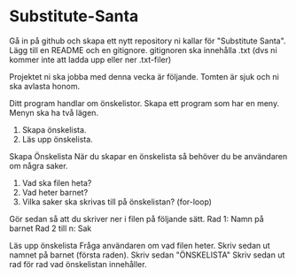 # Substitute-Santa

Gå in på github och skapa ett nytt repository ni kallar för "Substitute Santa".
Lägg till en README och en gitignore. gitignoren ska innehålla .txt (dvs ni kommer inte att ladda upp eller ner .txt-filer)

Projektet ni ska jobba med denna vecka är följande.
Tomten är sjuk och ni ska avlasta honom.

Ditt program handlar om önskelistor.
Skapa ett program som har en meny.
Menyn ska ha två lägen.

1. Skapa önskelista.
2. Läs upp önskelista.

Skapa Önskelista
När du skapar en önskelista så behöver du be användaren om några saker.

1. Vad ska filen heta?
2. Vad heter barnet?
3. Vilka saker ska skrivas till på önskelistan? (for-loop)

Gör sedan så att du skriver ner i filen på följande sätt.
Rad 1: Namn på barnet
Rad 2 till n: Sak

Läs upp önskelista
Fråga användaren om vad filen heter.
Skriv sedan ut namnet på barnet (första raden).
Skriv sedan "ÖNSKELISTA"
Skriv sedan ut rad för rad vad önskelistan innehåller.
